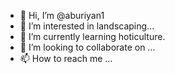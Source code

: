 - 👋 Hi, I’m @aburiyan1
- 👀 I’m interested in landscaping...
- 🌱 I’m currently learning hoticulture.
- 💞️ I’m looking to collaborate on ...
- 📫 How to reach me ...

<!---
aburiyan1/aburiyan1 is a ✨ special ✨ repository because its `README.md` (this file) appears on your GitHub profile.
You can click the Preview link to take a look at your changes.
--->
